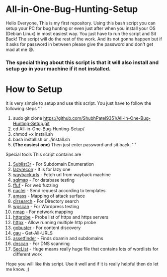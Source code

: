 # All-in-One-Bug-Hunting-Setup
Hello Everyone, This is my first repository.
Using this bash script you can setup your PC for bug hunting or even just after when you install your OS (Debian Linux) in most easiest way.
You just have to run the script and Sit Back! 
The script will do the rest of the work.
And its not gonna happen but if it asks for password in between please give the password and don't get mad at me 😅.

**<h3>The special thing about this script is that it will also install and setup go in your machine if it not installed.</h3>**

# How to Setup
It is very simple to setup and use this script. You just have to follow the following steps
'''
1. sudo git clone https://github.com/ShubhPatel9351/All-in-One-Bug-Hunting-Setup.git
2. cd All-in-One-Bug-Hunting-Setup/
3. chmod +x install.sh
4. bash install.sh or ./install.sh
5. **(The easiest one)** Then just enter password and sit back.
'''

Special tools This script contains are
1.  [Sublist3r](https://github.com/aboul3la/Sublist3r.git) - For Subdomain Enumeration
2.  [lazyrecon](https://github.com/nahamsec/lazyrecon.git) - It is for lazy one
3.  [waybackurls](https://github.com/tomnomnom/waybackurls) - Fetch url from wayback machine
4.  [sqlmap](https://github.com/sqlmapproject/sqlmap) - For database testing
5.  [ffuf](https://github.com/ffuf/ffuf) - For web fuzzing
6.  [nuclei](https://github.com/projectdiscovery/nuclei) - Send request according to templates
7.  [amass](https://github.com/OWASP/Amass) - Mapping of attack surface
8.  [dirsearch](https://github.com/maurosoria/dirsearch.git) - For Directory search
9.  [wpscan](https://github.com/wpscanteam/wpscan.git) - For Wordpress testing
10. [nmap](https://nmap.org/) - For network mapping
11. [httprobe](https://github.com/tomnomnom/httprobe) - Probe list of https and https servers
12. [httpx](https://github.com/projectdiscovery/httpx) - Allow running multiple http probe
13. [gobuster](https://github.com/OJ/gobuster) - For content discovery
14. [gau](https://github.com/lc/gau) - Get-All-URLS
15. [assetfinder](https://github.com/tomnomnom/assetfinder) - Finds doamin and subdomains
16. [dnscan](https://github.com/rbsec/dnscan.git) - For DNS scanning
17. [SecList](https://github.com/danielmiessler/SecLists.git) - Huge means really huge file that contains lots of wordlists for different work

Hope you will like this script. Use it well and if it is really helpful then do let me know. ;)
